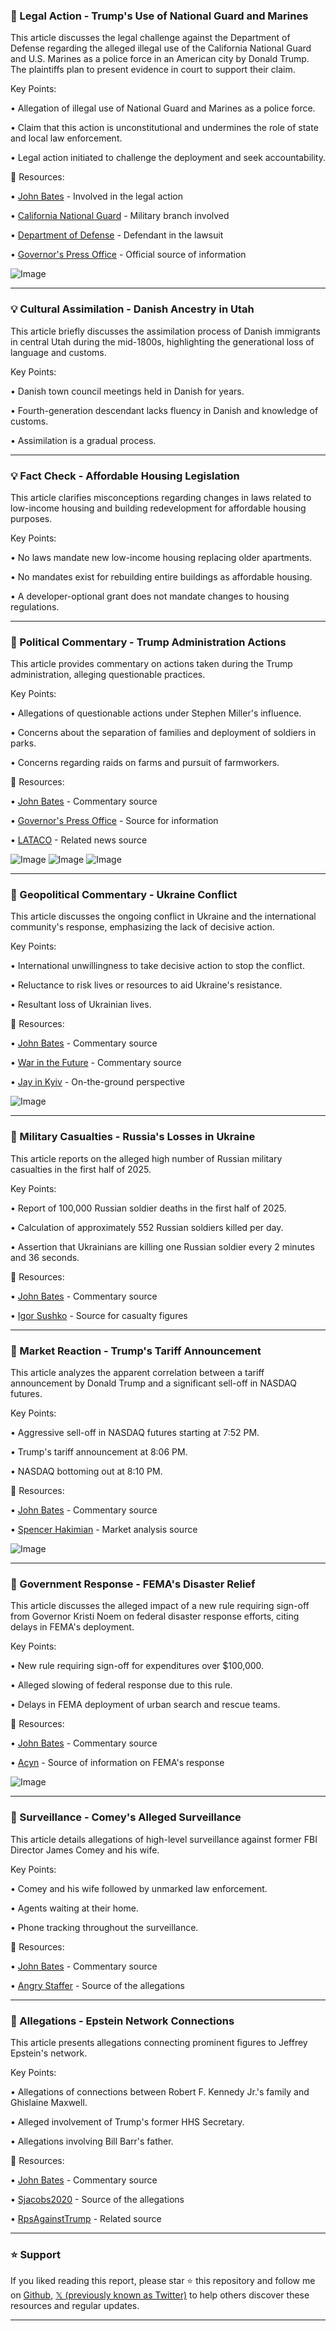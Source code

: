 ### 🤖 Legal Action - Trump's Use of National Guard and Marines

This article discusses the legal challenge against the Department of Defense regarding the alleged illegal use of the California National Guard and U.S. Marines as a police force in an American city by Donald Trump.  The plaintiffs plan to present evidence in court to support their claim.


Key Points:

• Allegation of illegal use of National Guard and Marines as a police force.

• Claim that this action is unconstitutional and undermines the role of state and local law enforcement.

• Legal action initiated to challenge the deployment and seek accountability.


🔗 Resources:

• [John Bates](https://x.com/johnbates) - Involved in the legal action

• [California National Guard](https://x.com/TheCalGuard) -  Military branch involved

• [Department of Defense](https://x.com/DeptOfDefense) - Defendant in the lawsuit

• [Governor's Press Office](https://x.com/GovPressOffice) - Official source of information

![Image](https://pbs.twimg.com/media/GvdbYQ3W0AAdCy7?format=jpg&name=small)


---

### 💡 Cultural Assimilation - Danish Ancestry in Utah

This article briefly discusses the assimilation process of Danish immigrants in central Utah during the mid-1800s, highlighting the generational loss of language and customs.


Key Points:

• Danish town council meetings held in Danish for years.

• Fourth-generation descendant lacks fluency in Danish and knowledge of customs.

• Assimilation is a gradual process.


---

### 💡 Fact Check - Affordable Housing Legislation

This article clarifies misconceptions regarding changes in laws related to low-income housing and building redevelopment for affordable housing purposes.


Key Points:

• No laws mandate new low-income housing replacing older apartments.

• No mandates exist for rebuilding entire buildings as affordable housing.

• A developer-optional grant does not mandate changes to housing regulations.


---

### 🤖 Political Commentary - Trump Administration Actions

This article provides commentary on actions taken during the Trump administration, alleging questionable practices.


Key Points:

• Allegations of questionable actions under Stephen Miller's influence.

• Concerns about the separation of families and deployment of soldiers in parks.

• Concerns regarding raids on farms and pursuit of farmworkers.



🔗 Resources:

• [John Bates](https://x.com/johnbates) -  Commentary source

• [Governor's Press Office](https://x.com/GovPressOffice) -  Source for information

• [LATACO](https://x.com/LATACO) - Related news source


![Image](https://pbs.twimg.com/amplify_video_thumb/1943452072646475776/img/jGQxUc_ax81nuoLD.jpg)
![Image](https://pbs.twimg.com/amplify_video_thumb/1943452072478912512/img/Qlxe3jCERG2PZmmw.jpg)
![Image](https://pbs.twimg.com/amplify_video_thumb/1943452072462229504/img/n7XDb4K9iSMOQACR.jpg)


---

### 🤖 Geopolitical Commentary - Ukraine Conflict

This article discusses the ongoing conflict in Ukraine and the international community's response, emphasizing the lack of decisive action.


Key Points:

• International unwillingness to take decisive action to stop the conflict.

• Reluctance to risk lives or resources to aid Ukraine's resistance.

• Resultant loss of Ukrainian lives.


🔗 Resources:

• [John Bates](https://x.com/johnbates) - Commentary source

• [War in the Future](https://x.com/WarintheFuture) - Commentary source

• [Jay in Kyiv](https://x.com/JayinKyiv) - On-the-ground perspective


![Image](https://pbs.twimg.com/media/Gvc6Z2jXQAEFVuO?format=jpg&name=small)


---

### 🤖 Military Casualties - Russia's Losses in Ukraine

This article reports on the alleged high number of Russian military casualties in the first half of 2025.


Key Points:

• Report of 100,000 Russian soldier deaths in the first half of 2025.

• Calculation of approximately 552 Russian soldiers killed per day.

• Assertion that Ukrainians are killing one Russian soldier every 2 minutes and 36 seconds.



🔗 Resources:

• [John Bates](https://x.com/johnbates) - Commentary source

• [Igor Sushko](https://x.com/igorsushko) - Source for casualty figures


---

### 🤖 Market Reaction - Trump's Tariff Announcement

This article analyzes the apparent correlation between a tariff announcement by Donald Trump and a significant sell-off in NASDAQ futures.


Key Points:

• Aggressive sell-off in NASDAQ futures starting at 7:52 PM.

• Trump's tariff announcement at 8:06 PM.

• NASDAQ bottoming out at 8:10 PM.


🔗 Resources:

• [John Bates](https://x.com/johnbates) - Commentary source

• [Spencer Hakimian](https://x.com/SpencerHakimian) - Market analysis source


![Image](https://pbs.twimg.com/media/GviaigmWUAAqOXs?format=jpg&name=small)


---

### 🤖 Government Response - FEMA's Disaster Relief

This article discusses the alleged impact of a new rule requiring sign-off from Governor Kristi Noem on federal disaster response efforts, citing delays in FEMA's deployment.


Key Points:

• New rule requiring sign-off for expenditures over $100,000.

• Alleged slowing of federal response due to this rule.

• Delays in FEMA deployment of urban search and rescue teams.



🔗 Resources:

• [John Bates](https://x.com/johnbates) - Commentary source

• [Acyn](https://x.com/Acyn) - Source of information on FEMA's response

![Image](https://pbs.twimg.com/amplify_video_thumb/1943100721374883840/img/fnQWJ_yVgFf6Xc5L.jpg)


---

### 🤖 Surveillance - Comey's Alleged Surveillance

This article details allegations of high-level surveillance against former FBI Director James Comey and his wife.


Key Points:

• Comey and his wife followed by unmarked law enforcement.

• Agents waiting at their home.

• Phone tracking throughout the surveillance.



🔗 Resources:

• [John Bates](https://x.com/johnbates) - Commentary source

• [Angry Staffer](https://x.com/Angry_Staffer) - Source of the allegations


---

### 🤖 Allegations - Epstein Network Connections

This article presents allegations connecting prominent figures to Jeffrey Epstein's network.


Key Points:

• Allegations of connections between Robert F. Kennedy Jr.'s family and Ghislaine Maxwell.

• Alleged involvement of Trump's former HHS Secretary.

• Allegations involving Bill Barr's father.



🔗 Resources:

• [John Bates](https://x.com/johnbates) - Commentary source

• [Sjacobs2020](https://x.com/Sjacobs2020) - Source of the allegations

• [RpsAgainstTrump](https://x.com/RpsAgainstTrump) - Related source


---

### ⭐️ Support

If you liked reading this report, please star ⭐️ this repository and follow me on [Github](https://github.com/Drix10), [𝕏 (previously known as Twitter)](https://x.com/DRIX_10_) to help others discover these resources and regular updates.

---